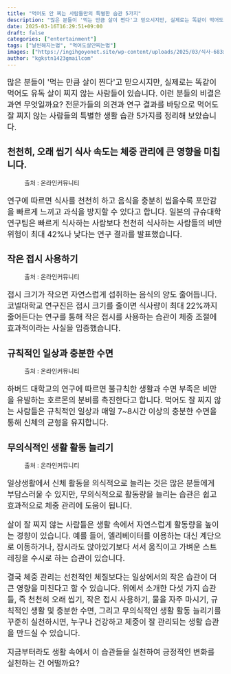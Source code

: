 ```yaml
---
title: "먹어도 안 찌는 사람들만의 특별한 습관 5가지"
description: "많은 분들이 '먹는 만큼 살이 찐다'고 믿으시지만, 실제로는 똑같이 먹어도 유독 살이 찌지 않는 사람들이 있습니다. 이런 분들의 비결은 과연 무엇일까요? 전문가들의 의견과 연구 결과를 바탕으로 먹어도 잘 찌지 않는 사람들의 특별한 생활 습관 5가지를 정리해 보았습니다."
date: 2025-03-16T16:29:51+09:00
draft: false
categories: ["entertainment"]
tags: ["날씬해지는법", "먹어도살안찌는법"]
images: ["https://ingihgoyonet.site/wp-content/uploads/2025/03/식사-683x1024.jpg", "https://ingihgoyonet.site/wp-content/uploads/2025/03/작은접시-1024x840.jpg", "https://ingihgoyonet.site/wp-content/uploads/2025/03/규칙적인수면-1024x683.jpg", "https://ingihgoyonet.site/wp-content/uploads/2025/03/걷기-2-1024x683.jpg"]
author: "kgkstn1423gmailcom"
---
```


<p style="font-size:18px">많은 분들이 '먹는 만큼 살이 찐다'고 믿으시지만, 실제로는 똑같이 먹어도 유독 살이 찌지 않는 사람들이 있습니다. 이런 분들의 비결은 과연 무엇일까요? 전문가들의 의견과 연구 결과를 바탕으로 먹어도 잘 찌지 않는 사람들의 특별한 생활 습관 5가지를 정리해 보았습니다.</p> <h2 >천천히, 오래 씹기 식사 속도는 체중 관리에 큰 영향을 미칩니다.</h2> <figure ><img src="https://ingihgoyonet.site/wp-content/uploads/2025/03/식사-683x1024.jpg" alt="" style="aspect-ratio:16/9;object-fit:cover"/><figcaption >출처 : 온라인커뮤니티</figcaption></figure> <p style="font-size:18px">연구에 따르면 식사를 천천히 하고 음식을 충분히 씹을수록 포만감을 빠르게 느끼고 과식을 방지할 수 있다고 합니다. 일본의 규슈대학 연구팀은 빠르게 식사하는 사람보다 천천히 식사하는 사람들의 비만 위험이 최대 42%나 낮다는 연구 결과를 발표했습니다.</p> <h2 >작은 접시 사용하기</h2> <figure ><img src="https://ingihgoyonet.site/wp-content/uploads/2025/03/작은접시-1024x840.jpg" alt="" style="aspect-ratio:16/9;object-fit:cover"/><figcaption >출처 : 온라인커뮤니티</figcaption></figure> <p style="font-size:18px">접시 크기가 작으면 자연스럽게 섭취하는 음식의 양도 줄어듭니다. 코넬대학교 연구진은 접시 크기를 줄이면 식사량이 최대 22%까지 줄어든다는 연구를 통해 작은 접시를 사용하는 습관이 체중 조절에 효과적이라는 사실을 입증했습니다.</p> <h2 >규칙적인 일상과 충분한 수면</h2> <figure ><img src="https://ingihgoyonet.site/wp-content/uploads/2025/03/규칙적인수면-1024x683.jpg" alt="" style="aspect-ratio:16/9;object-fit:cover"/><figcaption >출처 : 온라인커뮤니티</figcaption></figure> <p style="font-size:18px">하버드 대학교의 연구에 따르면 불규칙한 생활과 수면 부족은 비만을 유발하는 호르몬의 분비를 촉진한다고 합니다. 먹어도 잘 찌지 않는 사람들은 규칙적인 일상과 매일 7~8시간 이상의 충분한 수면을 통해 신체의 균형을 유지합니다.</p> <h2 >무의식적인 생활 활동 늘리기</h2> <figure ><img src="https://ingihgoyonet.site/wp-content/uploads/2025/03/걷기-2-1024x683.jpg" alt="" style="aspect-ratio:16/9;object-fit:cover"/><figcaption >출처 : 온라인커뮤니티</figcaption></figure> <p style="font-size:18px">일상생활에서 신체 활동을 의식적으로 늘리는 것은 많은 분들에게 부담스러울 수 있지만, 무의식적으로 활동량을 늘리는 습관은 쉽고 효과적으로 체중 관리에 도움이 됩니다.</p> <p style="font-size:18px">살이 잘 찌지 않는 사람들은 생활 속에서 자연스럽게 활동량을 높이는 경향이 있습니다. 예를 들어, 엘리베이터를 이용하는 대신 계단으로 이동하거나, 잠시라도 앉아있기보다 서서 움직이고 가벼운 스트레칭을 수시로 하는 습관이 있습니다.</p> <p style="font-size:18px">결국 체중 관리는 선천적인 체질보다는 일상에서의 작은 습관이 더 큰 영향을 미친다고 할 수 있습니다. 위에서 소개한 다섯 가지 습관들, 즉 천천히 오래 씹기, 작은 접시 사용하기, 물을 자주 마시기, 규칙적인 생활 및 충분한 수면, 그리고 무의식적인 생활 활동 늘리기를 꾸준히 실천하시면, 누구나 건강하고 체중이 잘 관리되는 생활 습관을 만드실 수 있습니다.</p> <p style="font-size:18px">지금부터라도 생활 속에서 이 습관들을 실천하여 긍정적인 변화를 실천하는 건 어떨까요?</p>